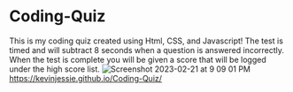 # Coding-Quiz
This is my coding quiz created using Html, CSS, and Javascript! The test is timed and will subtract 8 seconds when a question is answered incorrectly. When the test is complete you will be given a score that will be logged under the high score list.
![Screenshot 2023-02-21 at 9 09 01 PM](https://user-images.githubusercontent.com/101435897/220528016-f948853a-5fb5-478b-b0a5-02bf476e4dee.png)
https://kevinjessie.github.io/Coding-Quiz/
